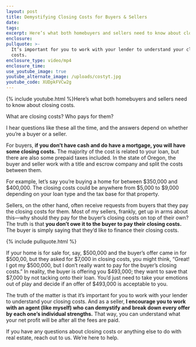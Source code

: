 ```yaml
---
layout: post
title: Demystifying Closing Costs for Buyers & Sellers
date:
tags:
excerpt: Here’s what both homebuyers and sellers need to know about closing costs.
enclosure:
pullquote: >-
  It’s important for you to work with your lender to understand your closing
  costs.
enclosure_type: video/mp4
enclosure_time:
use_youtube_image: true
youtube_alternate_image: /uploads/costyt.jpg
youtube_code: XUDpkFVCw2g
---
```


{% include youtube.html %}Here’s what both homebuyers and sellers need to know about closing costs.

What are closing costs? Who pays for them?

I hear questions like these all the time, and the answers depend on whether you’re a buyer or a seller.

For buyers, **if you don’t have cash and do have a mortgage, you will have some closing costs.** The majority of the cost is related to your loan, but there are also some prepaid taxes included. In the state of Oregon, the buyer and seller work with a title and escrow company and split the costs between them.

For example, let’s say you’re buying a home for between $350,000 and $400,000. The closing costs could be anywhere from $5,000 to $9,000 depending on your loan type and the tax base for that property.

Sellers, on the other hand, often receive requests from buyers that they pay the closing costs for them. Most of my sellers, frankly, get up in arms about this—why should they pay for the buyer’s closing costs on top of their own? The truth is that **you don’t owe it to the buyer to pay their closing costs.** The buyer is simply saying that they’d like to finance their closing costs.

{% include pullquote.html %}

If your home is for sale for, say, $500,000 and the buyer’s offer came in for $500,00, but they asked for $7,000 in closing costs, you might think, “Great\! I got my $500,000, but I don’t really want to pay for the buyer’s closing costs.” In reality, the buyer is offering you $493,000; they want to save that $7,000 by not tacking onto their loan. You’d just need to take your emotions out of play and decide if an offer of $493,000 is acceptable to you.

The truth of the matter is that it’s important for you to work with your lender to understand your closing costs. And as a seller, **I encourage you to work with an agent (like myself) who can demystify and break down every offer by each one’s individual strengths.** That way, you can understand what your net profit will be after all the fees are paid.

If you have any questions about closing costs or anything else to do with real estate, reach out to us. We’re here to help.
